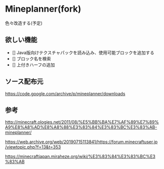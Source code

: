 # Mineplanner(fork)
色々改造する(予定)

## 欲しい機能
- [] Java版向けテクスチャパックを読み込み、使用可能ブロックを追加する
- [] ブロック名を検索
- [] 上付きハーフの追加

## ソース配布元
https://code.google.com/archive/p/mineplanner/downloads

## 参考
http://minecraft.ologies.net/2011/08/%E5%BB%BA%E7%AF%89%E7%89%A9%E8%A8%AD%E8%A8%88%E3%83%84%E3%83%BC%E3%83%AB-mineplanner/

https://web.archive.org/web/20190715113841/https://forum.minecraftuser.jp/viewtopic.php?f=13&t=353

https://minecraftjapan.miraheze.org/wiki/%E3%83%84%E3%83%BC%E3%83%AB

